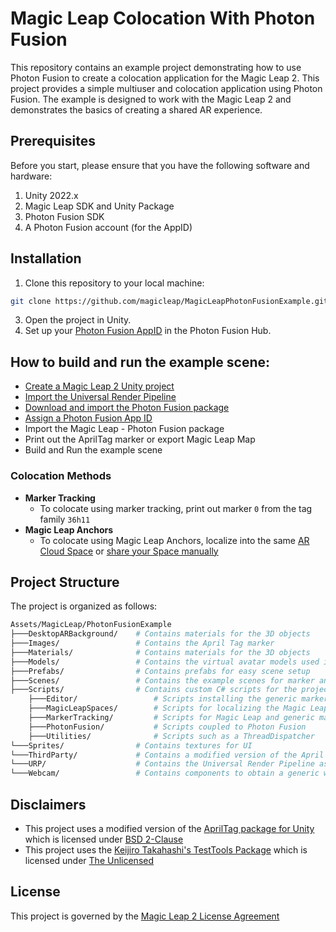 # Magic Leap Colocation With Photon Fusion

This repository contains an example project demonstrating how to use Photon Fusion to create a colocation application for the Magic Leap 2. This project provides a simple multiuser and colocation application using Photon Fusion. The example is designed to work with the Magic Leap 2 and demonstrates the basics of creating a shared AR experience.



## Prerequisites

Before you start, please ensure that you have the following software and hardware:

1.  Unity 2022.x 
3.  Magic Leap SDK and Unity Package
4.  Photon Fusion SDK
5.  A Photon Fusion account (for the AppID)

## Installation

1.  Clone this repository to your local machine:

```bash
git clone https://github.com/magicleap/MagicLeapPhotonFusionExample.git
```
3.  Open the project in Unity.
5.  Set up your [Photon Fusion AppID](https://doc.photonengine.com/fusion/current/fusion-100/fusion-101#step_7___add_an_appid) in the Photon Fusion Hub.


## How to build and run the example scene:

- [Create a Magic Leap 2 Unity project](https://developer-docs.magicleap.cloud/docs/guides/unity/getting-started/create-a-project) 
- [Import the Universal Render Pipeline](https://developer-docs.magicleap.cloud/docs/guides/unity/getting-started/graphics-settings)
- [Download and import the Photon Fusion package](https://doc.photonengine.com/fusion/current/fusion-100/fusion-101#step_1___download_sdk)
- [Assign a Photon Fusion App ID](https://doc.photonengine.com/fusion/current/fusion-100/fusion-101#step_7___add_an_appid)
- Import the Magic Leap - Photon Fusion package
- Print out the AprilTag marker or export Magic Leap Map
- Build and Run the example scene


### Colocation Methods
- **Marker Tracking**
	- To colocate using marker tracking, print out marker `0` from the tag family `36h11`
- **Magic Leap Anchors**
	- To colocate using Magic Leap Anchors, localize into the same [AR Cloud Space](https://www.magicleap.care/hc/en-us/articles/9312806819597-AR-Cloud) or [share your Space manually](https://developer-docs.magicleap.cloud/docs/guides/features/spaces/import-export-spaces)


## Project Structure

The project is organized as follows:
```bash
Assets/MagicLeap/PhotonFusionExample
├───DesktopARBackground/    # Contains materials for the 3D objects
├───Images/          		# Contains the April Tag marker
├───Materials/             	# Contains materials for the 3D objects
├───Models/             	# Contains the virtual avatar models used in the scene
├───Prefabs/            	# Contains prefabs for easy scene setup
├───Scenes/             	# Contains the example scenes for marker and anchor colocation
├───Scripts/            	# Contains custom C# scripts for the project
	├───Editor/					# Scripts installing the generic marker tracker
	├───MagicLeapSpaces/		# Scripts for localizing the Magic Leap into a device or AR Cloud Space
	├───MarkerTracking/			# Scripts for Magic Leap and generic marker tracking
	├───PhotonFusion/			# Scripts coupled to Photon Fusion
	├───Utilities/				# Scripts such as a ThreadDispatcher
└───Sprites/           		# Contains textures for UI
└───ThirdParty/           	# Contains a modified version of the April Tag for Unity
└───URP/           			# Contains the Universal Render Pipeline assets
└───Webcam/           		# Contains components to obtain a generic webcam stream
```

## Disclaimers

- This project uses a modified version of the [AprilTag package for Unity](https://github.com/keijiro/jp.keijiro.apriltag) which is licensed under [BSD 2-Clause](https://github.com/keijiro/jp.keijiro.apriltag/blob/main/LICENSE)
- This project uses the [Keijiro Takahashi's TestTools Package](https://github.com/keijiro/TestTools) which is licensed under [The Unlicensed](https://github.com/keijiro/TestTools/blob/main/LICENSE)



## License

This project is governed by the [ Magic Leap 2 License Agreement](https://www.magicleap.com/software-license-agreement-ml2)
